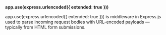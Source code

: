 **app.use(express.urlencoded({ extended: true }))**

app.use(express.urlencoded({ extended: true })) is middleware in Express.js used to parse incoming request bodies with URL-encoded payloads — typically from HTML form submissions.
